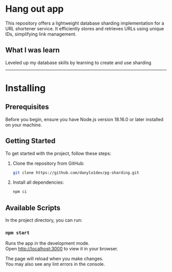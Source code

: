 # Hang out app

This repository offers a lightweight database sharding implementation for a URL shortener service. It efficiently stores and retrieves URLs using unique IDs, simplifying link management.

## What I was learn

Leveled up my database skills by learning to create and use sharding

---

# Installing

## Prerequisites

Before you begin, ensure you have Node.js version 18.16.0 or later installed on your machine.

## Getting Started

To get started with the project, follow these steps:

1. Clone the repository from GitHub:

   ```bash
   git clone https://github.com/danylo1dev/pg-sharding.git
   ```

2. Install all dependencies:

   ```bash
   npm ci
   ```

## Available Scripts

In the project directory, you can run:

### `npm start`

Runs the app in the development mode.\
Open [http://localhost:3000](http://localhost:3000) to view it in your browser.

The page will reload when you make changes.\
You may also see any lint errors in the console.
